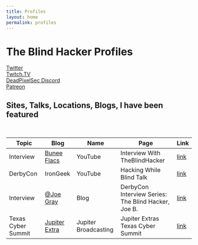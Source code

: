 ```yaml
---
title: Profiles
layout: home
permalink: profiles
---
```


# The Blind Hacker Profiles

    
[Twitter](https://twitter.com/TheBlindHacker)<br />
[Twitch.TV](https://www.twitch.tv/theblindhacker)<br />
[DeadPixelSec Discord](http://discord.deadpixelsec.com)<br />
[Patreon](https://www.patreon.com/theblindhacker)<br />
    

## Sites, Talks, Locations, Blogs, I have been featured    
<br />
    
        
|Topic  | Blog  | Name  |  Page  | Link   |
|----|---|---|---|---|
| Interview  | [Bunee Flacs](https://buneeflacs.com/) | YouTube  | Interview With TheBlindHacker   |  [link](https://www.youtube.com/watch?v=KOeWU62Ts4Y)  |
| DerbyCon   | IronGeek | YouTube  | Hacking While Blind Talk  | [link](https://www.youtube.com/watch?v=TmDMh3g2mps)  | 
| Interview | [@Joe Gray](https://twitter.com/C_3PJoe) | Blog | DerbyCon Interview Series: The Blind Hacker, Joe B. | [link](https://medium.com/@_C_3PJoe/derbycon-interview-series-the-blind-hacker-joe-b-453b7518fb7d) |
| Texas Cyber Summit| [Jupiter Extra](https://extras.show) | Jupiter Broadcasting | Jupiter Extras Texas Cyber Summit | [link](https://extras.show/16) |


